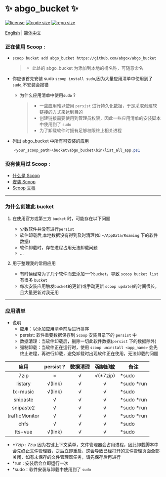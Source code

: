 # ✨ abgo_bucket ✨

[![license](https://img.shields.io/github/license/abgox/abgo_bucket)](https://github.com/ivaquero/scoopet/blob/master/LICENSE)
[![code size](https://img.shields.io/github/languages/code-size/abgox/abgo_bucket.svg)](https://img.shields.io/github/languages/code-size/abgox/abgo_bucket.svg)
[![repo size](https://img.shields.io/github/repo-size/abgox/abgo_bucket.svg)](https://img.shields.io/github/repo-size/abgox/abgo_bucket.svg)

<p align="left">
<a href="README_EN.md">English</a> |
<a href="README.md">简体中文</a>
</p>

### 正在使用 Scoop :

-   `scoop bucket add abgo_bucket https://github.com/abgox/abgo_bucket`
    > -   此处的 abgo_bucket 为添加到本地的桶名称，可随意命名
-   你应该首先安装 sudo `scoop install sudo`,因为大量应用清单中使用到了`sudo`,不安装会报错

    -   为什么应用清单中使用`sudo` ?
        > -   一些应用难以使用 `persist` 进行持久化数据，于是采取创建软链接的方式来达到目的
        > -   创建链接需要使用到管理员权限，因此一些应用清单的安装脚本中使用到了 `sudo`
        > -   为了卸载软件时拥有足够权限终止相关进程

-   列出 abgo_bucket 中所有可安装的应用

```powershell
    <your_scoop_path>\bucket\abgo_bucket\bin\list_all_app.ps1
```

### 没有使用过 Scoop :

-   [什么是 Scoop](https://github.com/ScoopInstaller/Scoop)
-   [安装 Scoop](https://github.com/ScoopInstaller/Install)
-   [Scoop 文档](https://github.com/ScoopInstaller/Scoop/wiki)

---

### 为什么创建此 bucket

1. 在使用官方或第三方 `bucket` 时，可能存在以下问题

    - 少数软件并没有进行`persist`
    - 软件卸载后,本地数据没有得到及时清理(如 `~/AppData/Roaming` 下的软件数据)
    - 软件卸载时，存在进程占用无法卸载问题
    - ...

2. 用于整理我的常用应用
    - 有时候经常为了几个软件而去添加一个`bucket`，导致 `scoop bucket list` 有很多 `bucket`
    - 每次安装应用触发`bucket`的更新(或手动更新 `scoop update`)的时间很长，且大量更新对我无用

---

### 应用清单

-   说明
    -   应用：以添加应用清单前后进行排序
    -   persist: 软件重要数据保存到 `Scoop` 安装目录下的 `persist` 中
    -   数据清理：当软件卸载后，删除一切此软件数据(`persist` 下的数据除外)
    -   强制卸载：当软件正在运行时，使用 `scoop uninstall <app_name>` 会先终止进程，再进行卸载，避免卸载时出现软件正在使用，无法卸载的问题

|      应用      | persist ? | 数据清理 | 强制卸载  | 备注         |
| :------------: | :-------: | :------: | :-------: | ------------ |
|      7zip      |     ×     |    √     | √(\*7zip) | \*sudo       |
|    listary     |  √(link)  |    √     |     √     | \*sudo \*run |
|    lx-music    |  √(link)  |    √     |     √     | \*sudo       |
|    snipaste    |     √     |    √     |     √     | \*sudo \*run |
|   snipaste2    |     √     |    √     |     √     | \*sudo \*run |
| trafficMonitor |     √     |    √     |     √     | \*sudo \*run |
|      chfs      |     √     |    √     |     √     | \*sudo       |
|    tts-vue     |  √(link)  |    √     |     √     | \*sudo       |

-   \*7zip : 7zip 因为右键上下文菜单，文件管理器会占用进程，因此卸载脚本中会先终止文件管理器，之后立即重启，这会导致已经打开的文件管理页面全部关闭，如有未保存的文件管理器任务，请先保存后再进行
-   \*run : 安装后会立即运行一次
-   \*sudo：软件安装与卸载中使用到了 `sudo`
